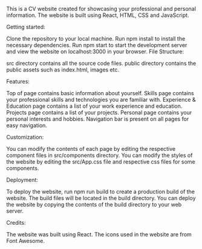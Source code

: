 This is a CV website created for showcasing your professional and personal information. The website is built using React, HTML, CSS and JavaScript.

Getting started:

Clone the repository to your local machine.
Run npm install to install the necessary dependencies.
Run npm start to start the development server and view the website on localhost:3000 in your browser.
File Structure:

src directory contains all the source code files.
public directory contains the public assets such as index.html, images etc.

Features:

Top of page contains basic information about yourself.
Skills page contains your professional skills and technologies you are familiar with.
Experience & Education page contains a list of your work experience and education.
Projects page contains a list of your projects.
Personal page contains your personal interests and hobbies.
Navigation bar is present on all pages for easy navigation.

Customization:

You can modify the contents of each page by editing the respective component files in src/components directory.
You can modify the styles of the website by editing the src/App.css file and respective css files for some components.

Deployment:

To deploy the website, run npm run build to create a production build of the website.
The build files will be located in the build directory.
You can deploy the website by copying the contents of the build directory to your web server.

Credits:

The website was built using React.
The icons used in the website are from Font Awesome.
